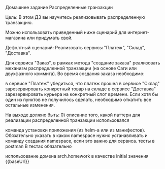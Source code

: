 Домашнее задание
Распределенные транзакции

Цель:
В этом ДЗ вы научитесь реализовывать распределенную транзакцию.

Можно использовать приведенный ниже сценарий для интернет-магазина или придумать свой.

Дефолтный сценарий:
Реализовать сервисы "Платеж", "Склад", "Доставка".

Для сервиса "Заказ", в рамках метода "создание заказа" реализовать механизм распределенной транзакции (на основе Саги или двухфазного коммита).
Во время создания заказа необходимо:

в сервисе "Платеж" убедиться, что платеж прошел
в сервисе "Склад" зарезервировать конкретный товар на складе
в сервисе "Доставка" зарезервировать курьера на конкретный слот времени.
Если хотя бы один из пунктов не получилось сделать, необходимо откатить все остальные изменения.

На выходе должно быть:
0) описание того, какой паттерн для реализации распределенной транзакции использовался

команда установки приложения (из helm-а или из манифестов). Обязательно указать в каком namespace нужно устанавливать и команду создания namespace, если это важно для сервиса.
тесты в postman
В тестах обязательно

использование домена arch.homework в качестве initial значения {{baseUrl}}